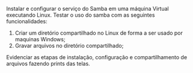 Instalar e configurar o serviço do Samba em uma máquina Virtual executando Linux. Testar o uso do samba com as seguintes funcionalidades: 
1) Criar um diretório compartilhado no Linux de forma a ser usado por maquinas Windows;
2) Gravar arquivos no diretório compartilhado;

Evidenciar as etapas de instalação, configuração e compartilhamento de arquivos fazendo prints das telas.
